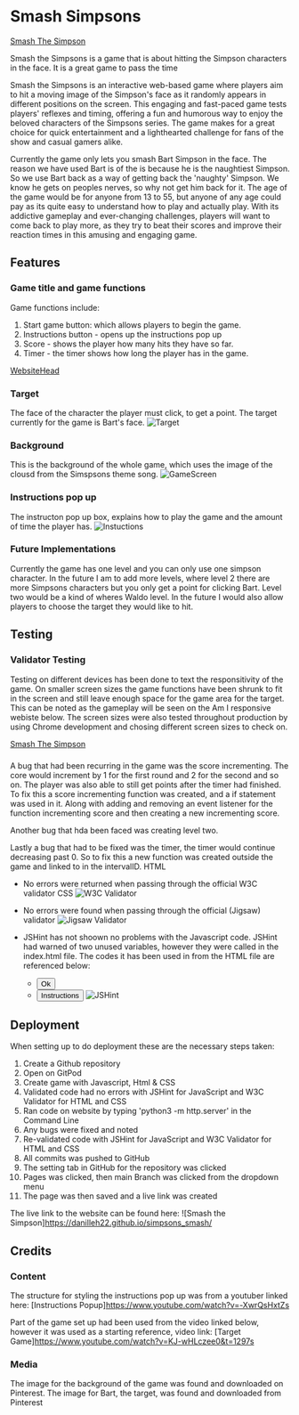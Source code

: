 # Smash Simpsons

[Smash The Simpson](./assets/images/amiresponsive.png)

Smash the Simpsons is a game that is about hitting the Simpson characters in the face. It is a great game to pass the time 



Smash the Simpsons is an interactive web-based game where players aim to hit a moving image of the Simpson's face as it randomly appears in different positions on the screen. This engaging and fast-paced game tests players' reflexes and timing, offering a fun and humorous way to enjoy the beloved characters of the Simpsons series. The game makes for a great choice for quick entertainment and a lighthearted challenge for fans of the show and casual gamers alike.

Currently the game only lets you smash Bart Simpson in the face. The reason we have used Bart is of the is because he is the naughtiest Simpson. So we use Bart back as a way of getting back the 'naughty' Simpson. We know he gets on peoples nerves, so why not get him back for it. The age of the game would be for anyone from 13 to 55, but anyone of any age could pay as its quite easy to understand how to play and actually play. With its addictive gameplay and ever-changing challenges, players will want to come back to play more, as they try to beat their scores and improve their reaction times in this amusing and engaging game.

## Features

### Game title and game functions

Game functions include:

1. Start game button: which allows players to begin the game.
2. Instructions button - opens up the instructions pop up
3. Score - shows the player how many hits they have so far.
4. Timer - the timer shows how long the player has in the game.

[WebsiteHead](./assets/images/WebsiteHead.png)

### Target

The face of the character the player must click, to get a point. The target currently for the game is Bart's face.
![Target](./assets/images/Target.png)

### Background

This is the background of the whole game, which uses the image of the clousd from the Simspsons theme song.
![GameScreen](./assets/images/GameScreen.png)

### Instructions pop up

The instructon pop up box, explains how to play the game and the amount of time the player has.
![Instuctions](./assets/images/Instructions.png)

### Future Implementations 

Currently the game has one level and you can only use one simpson character. In the future I am to add more levels, where level 2 there are more Simpsons characters but you only get a point for clicking Bart. Level two would be a kind of wheres Waldo level. In the future I would also allow players to choose the target they would like to hit.

## Testing

### Validator Testing

Testing on different devices has been done to text the responsitivity of the game. On smaller screen sizes the game functions have been shrunk to fit in the screen and still leave enough space for the game area for the target. This can be noted as the gameplay will be seen on the Am I responsive webiste below. The screen sizes were also tested throughout production by using Chrome development and chosing different screen sizes to check on.

[Smash The Simpson](./assets/images/amiresponsive.png)

###
A bug that had been recurring in the game was the score incrementing. The core would increment by 1 for the first round and 2 for the second and so on. The player was also able to still get points after the timer had finished. To fix this a score incrementing function was created, and a if statement was used in it. Along with adding and removing an event listener for the function incrementing score and then creating a new incrementing score.

Another bug that hda been faced was creating level two.

Lastly a bug that had to be fixed was the timer, the timer would continue decreasing past 0. So to fix this a new function was created outside the game and linked to in the intervalID.
HTML

* No errors were returned when passing through the official W3C validator CSS
![W3C Validator](./assets/images/W3c-validator.png)

* No errors were found when passing through the official (Jigsaw) validator
![Jigsaw Validator](./assets/images/Validator_v3.png)

* JSHint has not shoown no problems with the Javascript code. JSHint had warned of two unused variables, however they were called in the index.html file. The codes it has been used in from the HTML file are referenced below:
  - <button id="ok" onclick="hide()">Ok</button>
  - <button id="instructions" onclick="instructions()">Instructions</button>
![JSHint](./assets/images/JSHint.png)

## Deployment

When setting up to do deployment these are the necessary steps taken:
1. Create a Github repository
2. Open on GitPod
3. Create game with Javascript, Html & CSS
4. Validated code had no errors with JSHint for JavaScript and W3C Validator for HTML and CSS 
5. Ran code on website by typing 'python3 -m http.server' in the Command Line
6. Any bugs were fixed and noted
7. Re-validated code with JSHint for JavaScript and W3C Validator for HTML and CSS 
8. All commits was pushed to GitHub
9. The setting tab in GitHub for the repository was clicked
10. Pages was clicked, then main Branch was clicked from the dropdown menu
11. The page was then saved and a live link was created

The live link to the website can be found here: ![Smash the Simpson]<https://danilleh22.github.io/simpsons_smash/>

## Credits

### Content

The structure for styling the instructions pop up was from a youtuber linked here: [Instructions Popup]<https://www.youtube.com/watch?v=-XwrQsHxtZs>

Part of the game set up had been used from the video linked below, however it was used as a starting reference, video link: [Target Game]<https://www.youtube.com/watch?v=KJ-wHLczee0&t=1297s>

### Media

The image for the background of the game was found and downloaded on Pinterest.
The image for Bart, the target, was found and downloaded from Pinterest
